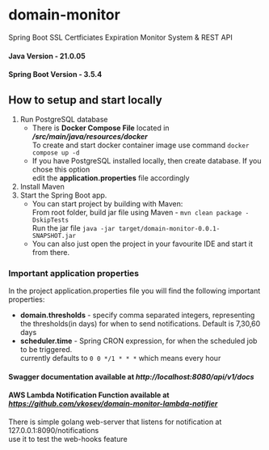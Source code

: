 # domain-monitor

Spring Boot SSL Certficiates Expiration Monitor System & REST API

#### Java Version - 21.0.05
#### Spring Boot Version - 3.5.4

## How to setup and start locally
1. Run PostgreSQL database
    - There is **Docker Compose File** located in ***/src/main/java/resources/docker***
      <br> To create and start docker container image use command `docker compose up -d` 
    - If you have PostgreSQL installed locally, then create database. If you chose this option 
      <br>edit the **application.properties** file accordingly
2. Install Maven
3. Start the Spring Boot app.
   - You can start project by building with Maven:
     <br> From root folder, build jar file using Maven - ```mvn clean package -DskipTests```
     <br> Run the jar file ```java -jar target/domain-monitor-0.0.1-SNAPSHOT.jar```
   - You can also just open the project in your favourite IDE and start it from there. 

### Important application properties
In the project application.properties file you will find the following important properties:
* **domain.thresholds** - specify comma separated integers, representing 
  <br>the thresholds(in days) for when to send notifications. Default is 7,30,60 days
* **scheduler.time** - Spring CRON expression, for when the scheduled job to be triggered.
  <br> currently defaults to `0 0 */1 * * *` which means every hour

#### Swagger documentation available at ***http://localhost:8080/api/v1/docs***
#### AWS Lambda Notification Function available at ***https://github.com/vkosev/domain-monitor-lambda-notifier***

There is simple golang web-server that listens for notification at 127.0.0.1:8090/notifications 
<br> use it to test the web-hooks feature
